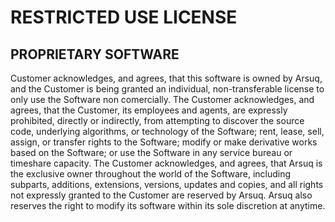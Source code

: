 # RESTRICTED USE LICENSE

## PROPRIETARY SOFTWARE  

Customer acknowledges, and agrees, that this software is owned by Arsuq, and the Customer is being granted an individual, non-transferable license to only use the Software non comercially. The Customer acknowledges, and agrees, that the Customer, its employees and agents, are expressly prohibited, directly or indirectly, from attempting to discover the source code, underlying algorithms, or technology of the Software; rent, lease, sell, assign, or transfer rights to the Software; modify or make derivative works based on the Software; or use the Software in any service bureau or timeshare capacity. The Customer acknowledges, and agrees, that Arsuq is the exclusive owner throughout the world of the Software, including subparts, additions, extensions, versions, updates and copies, and all rights not expressly granted to the Customer are reserved by Arsuq. Arsuq also reserves the right to modify its software within its sole discretion at anytime.